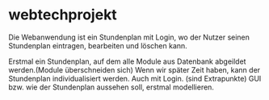# webtechprojekt
Die Webanwendung ist ein Stundenplan mit Login, wo der Nutzer seinen Stundenplan eintragen, bearbeiten und löschen kann.

Erstmal ein Stundenplan, auf dem alle Module aus Datenbank abgeildet werden.(Module überschneiden sich)
Wenn wir später Zeit haben, kann der Stundenplan individualisiert werden. Auch mit Login. (sind Extrapunkte)
GUI bzw. wie der Stundenplan aussehen soll, erstmal modellieren. 